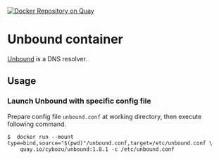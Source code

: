[![Docker Repository on Quay](https://quay.io/repository/cybozu/unbound/status "Docker Repository on Quay")](https://quay.io/repository/cybozu/unbound)

# Unbound container

[Unbound](https://nlnetlabs.nl/projects/unbound/about/) is a DNS resolver.

## Usage

### Launch Unbound with specific config file

Prepare config file `unbound.conf` at working directory, then execute following command.

    $  docker run --mount type=bind,source="$(pwd)"/unbound.conf,target=/etc/unbound.conf \
        quay.io/cybozu/unbound:1.8.1 -c /etc/unbound.conf
